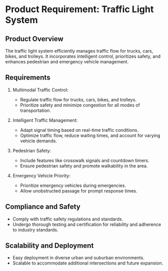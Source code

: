 
# Product Requirement: Traffic Light System

## Product Overview
The traffic light system efficiently manages traffic flow for trucks, cars, bikes, and trolleys. It incorporates intelligent control, prioritizes safety, and enhances pedestrian and emergency vehicle management.

## Requirements
1. Multimodal Traffic Control:
   - Regulate traffic flow for trucks, cars, bikes, and trolleys.
   - Prioritize safety and minimize congestion for all modes of transportation.

2. Intelligent Traffic Management:
   - Adapt signal timing based on real-time traffic conditions.
   - Optimize traffic flow, reduce waiting times, and account for varying vehicle demands.

3. Pedestrian Safety:
   - Include features like crosswalk signals and countdown timers.
   - Ensure pedestrian safety and promote walkability in the area.

4. Emergency Vehicle Priority:
   - Prioritize emergency vehicles during emergencies.
   - Allow unobstructed passage for prompt response times.

## Compliance and Safety
- Comply with traffic safety regulations and standards.
- Undergo thorough testing and certification for reliability and adherence to industry standards.

## Scalability and Deployment
- Easy deployment in diverse urban and suburban environments.
- Scalable to accommodate additional intersections and future expansion.
